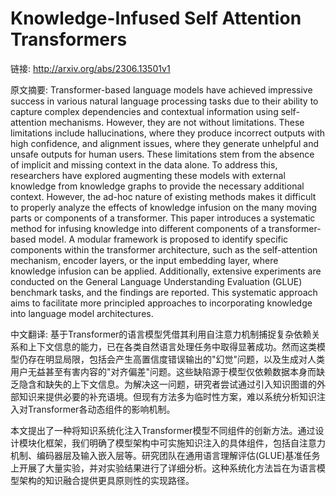 # Knowledge-Infused Self Attention Transformers

链接: http://arxiv.org/abs/2306.13501v1

原文摘要:
Transformer-based language models have achieved impressive success in various
natural language processing tasks due to their ability to capture complex
dependencies and contextual information using self-attention mechanisms.
However, they are not without limitations. These limitations include
hallucinations, where they produce incorrect outputs with high confidence, and
alignment issues, where they generate unhelpful and unsafe outputs for human
users. These limitations stem from the absence of implicit and missing context
in the data alone. To address this, researchers have explored augmenting these
models with external knowledge from knowledge graphs to provide the necessary
additional context. However, the ad-hoc nature of existing methods makes it
difficult to properly analyze the effects of knowledge infusion on the many
moving parts or components of a transformer. This paper introduces a systematic
method for infusing knowledge into different components of a transformer-based
model. A modular framework is proposed to identify specific components within
the transformer architecture, such as the self-attention mechanism, encoder
layers, or the input embedding layer, where knowledge infusion can be applied.
Additionally, extensive experiments are conducted on the General Language
Understanding Evaluation (GLUE) benchmark tasks, and the findings are reported.
This systematic approach aims to facilitate more principled approaches to
incorporating knowledge into language model architectures.

中文翻译:
基于Transformer的语言模型凭借其利用自注意力机制捕捉复杂依赖关系和上下文信息的能力，已在各类自然语言处理任务中取得显著成功。然而这类模型仍存在明显局限，包括会产生高置信度错误输出的"幻觉"问题，以及生成对人类用户无益甚至有害内容的"对齐偏差"问题。这些缺陷源于模型仅依赖数据本身而缺乏隐含和缺失的上下文信息。为解决这一问题，研究者尝试通过引入知识图谱的外部知识来提供必要的补充语境。但现有方法多为临时性方案，难以系统分析知识注入对Transformer各动态组件的影响机制。

本文提出了一种将知识系统化注入Transformer模型不同组件的创新方法。通过设计模块化框架，我们明确了模型架构中可实施知识注入的具体组件，包括自注意力机制、编码器层及输入嵌入层等。研究团队在通用语言理解评估(GLUE)基准任务上开展了大量实验，并对实验结果进行了详细分析。这种系统化方法旨在为语言模型架构的知识融合提供更具原则性的实现路径。
